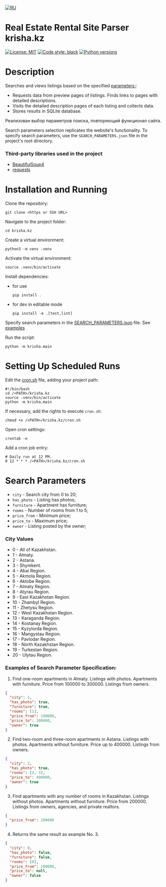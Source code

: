 [![RU](https://img.shields.io/badge/README-RU-red.svg)](https://github.com/andprov/krisha.kz/edit/main/README.ru.md)

# Real Estate Rental Site Parser krisha.kz

[![License: MIT](https://img.shields.io/github/license/andprov/krisha.kz?color=blueviolet)](https://github.com/andprov/krisha.kz/blob/main/LICENSE.md)
[![Code style: black](https://img.shields.io/badge/code%20style-black-000000.svg)](https://github.com/psf/black)
[![Python versions](https://img.shields.io/badge/python-_3.10_|_3.11_|_3.12-blue)](https://www.python.org/)

# Description

Searches and views listings based on the specified [parameters:](#params):

- Requests data from preview pages of listings. Finds links to pages with detailed descriptions.
- Visits the detailed description pages of each listing and collects data.
- Stores results in SQLite database.

Реализован выбор параметров поиска, повторяющий функционал сайта.

Search parameters selection replicates the website's functionality. To specify search parameters, use the `SEARCH_PARAMETERS.json` file in the project's root directory.

### Third-party libraries used in the project

- [BeautifulSoup4](https://www.crummy.com/software/BeautifulSoup/bs4/doc/)
- [requests](https://requests.readthedocs.io/en/latest/)

# Installation and Running

Clone the repository:

```shell
git clone <https or SSH URL>
```

Navigate to the project folder:

```shell
cd krisha.kz
```

Create a virtual environment:

```shell
python3 -m venv .venv
```

Activate the virtual environment:

```shell
source .venv/bin/activate
```

Install dependencies:

- for use

    ```shell
    pip install .
    ```

- for dev in editable mode

    ```shell
    pip install -e .[test,lint] 
    ```

Specify search parameters in the [SEARCH_PARAMETERS.json](SEARCH_PARAMETERS.json) file. See [examples](#examples)

Run the script:

```shell
python -m krisha.main
```

# Setting Up Scheduled Runs

Edit the [cron.sh](cron.sh) file, adding your project path:

```shell
#!/bin/bash
cd /<PATH>/krisha.kz
source .venv/bin/activate
python -m krisha.main
```

If necessary, add the rights to execute `cron.sh`:

```shell
chmod +x /<PATH>/krisha.kz/cron.sh
```

Open cron settings:

```shell
crontab -e
```

Add a cron job entry:

```shell
# Daily run at 12 PM.
0 12 * * * /<PATH>/krisha.kz/cron.sh
```

# <a id="params">Search Parameters</a>

- `city` - Search city from 0 to 20;
- `has_photo` - Listing has photos;
- `furniture` - Apartment has furniture;
- `rooms` - Number of rooms from 1 to 5;
- `price_from` - Minimum price;
- `price_to` - Maximum price;
- `owner` - Listing posted by the owner;

### City Values

- 0 - All of Kazakhstan.
- 1 - Almaty.
- 2 - Astana.
- 3 - Shymkent.
- 4 - Abai Region.
- 5 - Akmola Region.
- 6 - Aktobe Region.
- 7 - Almaty Region.
- 8 - Atyrau Region.
- 9 - East Kazakhstan Region.
- 10 - Zhambyl Region.
- 11 - Zhetysu Region.
- 12 - West Kazakhstan Region.
- 13 - Karaganda Region.
- 14 - Kostanay Region.
- 15 - Kyzylorda Region.
- 16 - Mangystau Region.
- 17 - Pavlodar Region.
- 18 - North Kazakhstan Region.
- 19 - Turkestan Region.
- 20 - Ulytau Region.

### <a id="examples">Examples of Search Parameter Specification:</a>

1. Find one-room apartments in Almaty.
Listings with photos.
Apartments with furniture.
Price from 100000 to 300000.
Listings from owners.

```json
{
  "city": 1,
  "has_photo": true,
  "furniture": true,
  "rooms": [1],
  "price_from": 100000,
  "price_to": 300000,
  "owner": true
}
```

2. Find two-room and three-room apartments in Astana.
Listings with photos.
Apartments without furniture.
Price up to 400000.
Listings from owners.

```json
{
  "city": 2,
  "has_photo": true,
  "rooms": [2, 3],
  "price_to": 400000,
  "owner": true
}
```

3. Find apartments with any number of rooms in Kazakhstan.
Listings without photos.
Apartments without furniture.
Price from 200000.
Listings from owners, agencies, and private realtors.

```json
{
  "price_from": 200000
}
```

4. Returns the same result as example No. 3.

```json
{
  "city": 0,
  "has_photo": false,
  "furniture": false,
  "rooms": [0],
  "price_from": 200000,
  "price_to": null,
  "owner": false
}
```
